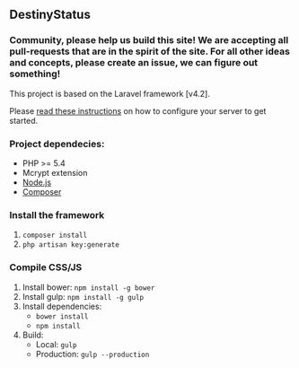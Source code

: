 ## DestinyStatus

### Community, please help us build this site! We are accepting all pull-requests that are in the spirit of the site.  For all other ideas and concepts, please create an issue, we can figure out something! 

This project is based on the Laravel framework [v4.2].

Please [read these instructions](https://laravel.com/docs/4.2#server-requirements) on how to configure your server to get started.

### Project dependecies:

* PHP >= 5.4
* Mcrypt extension
* [Node.js](https://nodejs.org)
* [Composer](https://getcomposer.org)

### Install the framework

1. `composer install`
2. `php artisan key:generate`

### Compile CSS/JS

1. Install bower: `npm install -g bower`
2. Install gulp: `npm install -g gulp`
3. Install dependencies:
    * `bower install`
    * `npm install`
4. Build:
    * Local: `gulp`
    * Production: `gulp --production`
